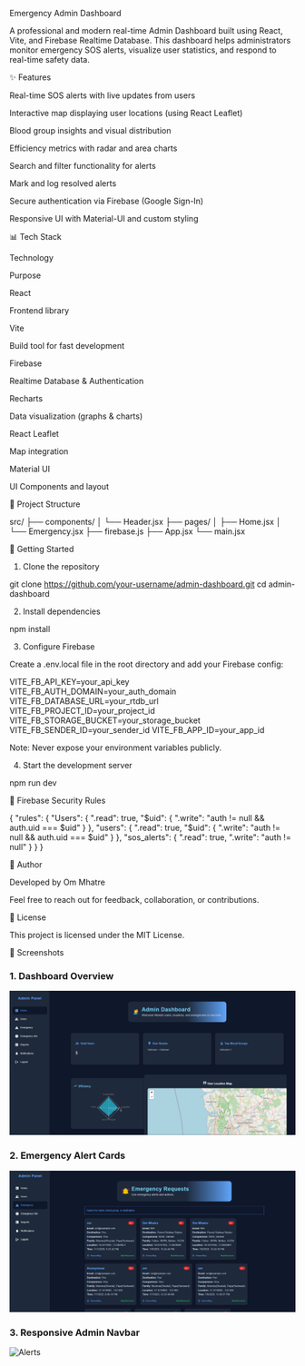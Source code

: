 Emergency Admin Dashboard

A professional and modern real-time Admin Dashboard built using React, Vite, and Firebase Realtime Database. This dashboard helps administrators monitor emergency SOS alerts, visualize user statistics, and respond to real-time safety data.

✨ Features

Real-time SOS alerts with live updates from users

Interactive map displaying user locations (using React Leaflet)

Blood group insights and visual distribution

Efficiency metrics with radar and area charts

Search and filter functionality for alerts

Mark and log resolved alerts

Secure authentication via Firebase (Google Sign-In)

Responsive UI with Material-UI and custom styling

📊 Tech Stack

Technology

Purpose

React

Frontend library

Vite

Build tool for fast development

Firebase

Realtime Database & Authentication

Recharts

Data visualization (graphs & charts)

React Leaflet

Map integration

Material UI

UI Components and layout

📂 Project Structure

src/
├── components/
│   └── Header.jsx
├── pages/
│   ├── Home.jsx
│   └── Emergency.jsx
├── firebase.js
├── App.jsx
└── main.jsx

🚀 Getting Started

1. Clone the repository

git clone https://github.com/your-username/admin-dashboard.git
cd admin-dashboard

2. Install dependencies

npm install

3. Configure Firebase

Create a .env.local file in the root directory and add your Firebase config:

VITE_FB_API_KEY=your_api_key
VITE_FB_AUTH_DOMAIN=your_auth_domain
VITE_FB_DATABASE_URL=your_rtdb_url
VITE_FB_PROJECT_ID=your_project_id
VITE_FB_STORAGE_BUCKET=your_storage_bucket
VITE_FB_SENDER_ID=your_sender_id
VITE_FB_APP_ID=your_app_id

Note: Never expose your environment variables publicly.

4. Start the development server

npm run dev

🔐 Firebase Security Rules

{
  "rules": {
    "Users": {
      ".read": true,
      "$uid": { ".write": "auth != null && auth.uid === $uid" }
    },
    "users": {
      ".read": true,
      "$uid": { ".write": "auth != null && auth.uid === $uid" }
    },
    "sos_alerts": {
      ".read": true,
      ".write": "auth != null"
    }
  }
}

👤 Author

Developed by Om Mhatre

Feel free to reach out for feedback, collaboration, or contributions.

📄 License

This project is licensed under the MIT License.

📸 Screenshots

### 1. Dashboard Overview
![Dashboard](public/screenshots/dashboard.png)

### 2. Emergency Alert Cards
![Alerts](public/screenshots/emergency.png)

### 3. Responsive Admin Navbar
![Alerts](public/screenshots/responsive.png)